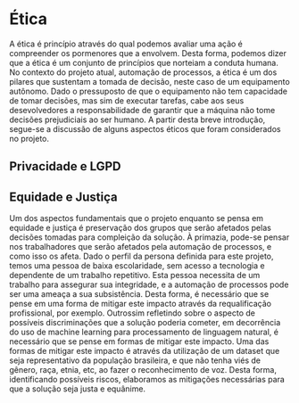 # Ética 
A ética é princípio através do qual podemos avaliar uma ação é compreender os pormenores que a envolvem. Desta forma, podemos dizer que a ética é um conjunto de princípios que norteiam a conduta humana. 
No contexto do projeto atual, automação de processos, a ética é um dos pilares que sustentam a tomada de decisão, neste caso de um equipamento autônomo. Dado o pressuposto de que o equipamento não tem capacidade de tomar decisões, mas sim de executar tarefas, cabe aos seus desevolvedores a responsabilidade de garantir que a máquina não tome decisões prejudiciais ao ser humano.
A partir desta breve introdução, segue-se a discussão de alguns aspectos éticos que foram considerados no projeto.


## Privacidade e LGPD 


## Equidade e Justiça
Um dos aspectos fundamentais que o projeto enquanto se pensa em equidade e justiça é preservação dos grupos que serão afetados pelas decisões tomadas para compleição da solução.
À primazia, pode-se pensar nos trabalhadores que serão afetados pela automação de processos, e como isso os afeta. Dado o perfil da persona definida para este projeto, temos uma pessoa de baixa escolaridade, sem acesso a tecnologia e dependente de um trabalho repetitivo.
Esta pessoa necessita de um trabalho para assegurar sua integridade, e a automação de processos pode ser uma ameaça a sua subsistência. Desta forma, é necessário que se pense em uma forma de mitigar este impacto através da requalificação profissional, por exemplo.
Outrossim refletindo sobre o aspecto de possíveis discriminações que a solução poderia cometer, em decorrência do uso de machine learning para processamento de linguagem natural, é necessário que se pense em formas de mitigar este impacto. Uma das formas de mitigar este impacto é através da utilização de um dataset que seja representativo da população brasileira, e que não tenha viés de gênero, raça, etnia, etc, ao fazer o reconhecimento de voz.
Desta forma, identificando possíveis riscos, elaboramos as mitigações necessárias para que a solução seja justa e equânime.

##  